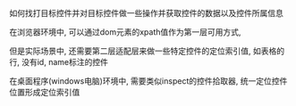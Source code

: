 如何找打目标控件并对目标控件做一些操作并获取控件的数据以及控件所属信息

在浏览器环境中, 可以通过dom元素的xpath值作为第一层可用方式, 

但是实际场景中, 还需要第二层适配层来做一些特定控件的定位索引值, 如表格的行, 没有id, name标注的控件



在桌面程序(windows电脑)环境中, 需要类似inspect的控件拾取器, 统一定位控件位置形成定位索引值

